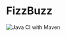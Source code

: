 # FizzBuzz

![Java CI with Maven](https://github.com/LuiVanCorny/FizzBuzz/workflows/Java%20CI%20with%20Maven/badge.svg)
